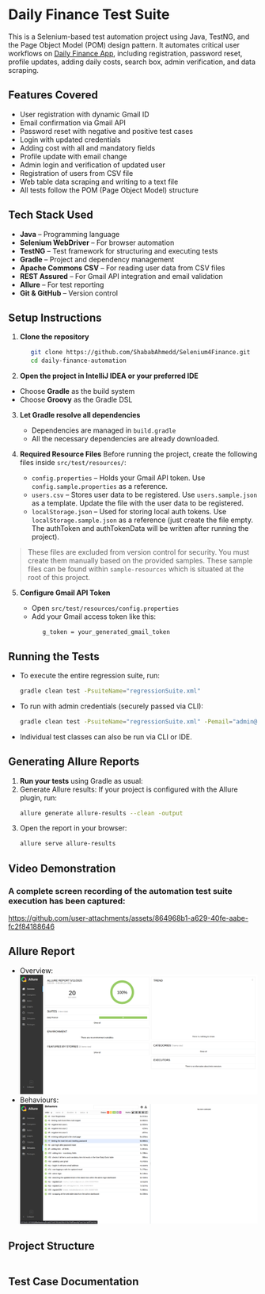 # Daily Finance Test Suite
This is a Selenium-based test automation project using Java, TestNG, and the Page Object Model (POM) design pattern. It automates critical user workflows on [Daily Finance App](https://dailyfinance.roadtocareer.net/), including registration, password reset, profile updates, adding daily costs, search box, admin verification, and data scraping.


##  Features Covered

-  User registration with dynamic Gmail ID
-  Email confirmation via Gmail API
-  Password reset with negative and positive test cases
-  Login with updated credentials
-  Adding cost with all and mandatory fields
-  Profile update with email change
-  Admin login and verification of updated user
-  Registration of users from CSV file
-  Web table data scraping and writing to a text file
-  All tests follow the POM (Page Object Model) structure


##  Tech Stack Used

- **Java** – Programming language
- **Selenium WebDriver** – For browser automation
- **TestNG** – Test framework for structuring and executing tests
- **Gradle** – Project and dependency management
- **Apache Commons CSV** – For reading user data from CSV files
- **REST Assured** – For Gmail API integration and email validation
- **Allure** – For test reporting
- **Git & GitHub** – Version control


##  Setup Instructions

1. **Clone the repository**

   ```bash
      git clone https://github.com/ShababAhmedd/Selenium4Finance.git
      cd daily-finance-automation
   ```

 2. **Open the project in IntelliJ IDEA or your preferred IDE**

   - Choose **Gradle** as the build system
   - Choose **Groovy** as the Gradle DSL
  
3. **Let Gradle resolve all dependencies**
   - Dependencies are managed in `build.gradle`
   - All the necessary dependencies are already downloaded.
     
4. **Required Resource Files**
   Before running the project, create the following files inside `src/test/resources/`:
   - `config.properties` – Holds your Gmail API token. Use `config.sample.properties` as a reference.
   - `users.csv` – Stores user data to be registered. Use `users.sample.json` as a template. Update the file with the user data to be registered. 
   - `localStorage.json` – Used for storing local auth tokens. Use `localStorage.sample.json` as a reference (just create the file empty. The authToken and authTokenData will be written after running the project).
> These files are excluded from version control for security. You must create them manually based on the provided samples.
> These sample files can be found within `sample-resources` which is situated at the root of this project.

5. **Configure Gmail API Token**

   - Open `src/test/resources/config.properties`
   - Add your Gmail access token like this:
     ```base
        g_token = your_generated_gmail_token
     ```

##  Running the Tests
- To execute the entire regression suite, run:
   ```bash
   gradle clean test -PsuiteName="regressionSuite.xml"
   ```

- To run with admin credentials (securely passed via CLI):
   ```bash
   gradle clean test -PsuiteName="regressionSuite.xml" -Pemail="admin@test.com" -Ppassword="admin123"
   ```
- Individual test classes can also be run via CLI or IDE.


## Generating Allure Reports

1. **Run your tests** using Gradle as usual:
2. Generate Allure results:
   If your project is configured with the Allure plugin, run:
   ```bash
   allure generate allure-results --clean -output
   ```
3. Open the report in your browser:
   ```bash
   allure serve allure-results
   ```

## Video Demonstration
### A complete screen recording of the automation test suite execution has been captured:
https://github.com/user-attachments/assets/864968b1-a629-40fe-aabe-fc2f84188646

## Allure Report
- Overview:
  ![Allure Report Overview](screenshots/allure_overview.png)
- Behaviours:
  ![Allure Report Behaviours](screenshots/allure_behaviours.png)
  
##  Project Structure
```
```
## Test Case Documentation


